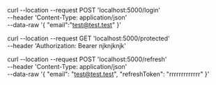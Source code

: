 curl --location --request POST 'localhost:5000/login' \
--header 'Content-Type: application/json' \
--data-raw '{
    "email":"test@test.test"
}'



curl --location --request GET 'localhost:5000/protected' \
--header 'Authorization: Bearer njknjknjk'


curl --location --request POST 'localhost:5000/refresh' \
--header 'Content-Type: application/json' \
--data-raw '{
    "email": "test@test.test",
    "refreshToken": "rrrrrrrrrrrrr"
}'